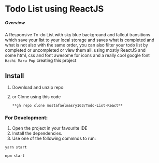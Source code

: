 # Todo List using ReactJS

##### Overview

A Responsive To-do List with sky blue background and fallout transitions which save your list to your local storage and saves what is completed and what is not also with the same order, you can also filter your todo list by completed or uncompleted or view them all. using mostly ReactJS and some html, css and font awesome for icons and a really cool google font `Hachi Maru Pop` creating this project 

## Install
1. Download and unzip repo    
2. or Clone using this code


       **gh repo clone mostafaelmasry163/Todo-List-React** 
 
  
### For Development:
  
  1. Open the project in your favourite IDE
  2. Install the dependencies.   
  3. Use one of the following commnds to run:
  
  `yarn start`
  
   `npm start`
 
